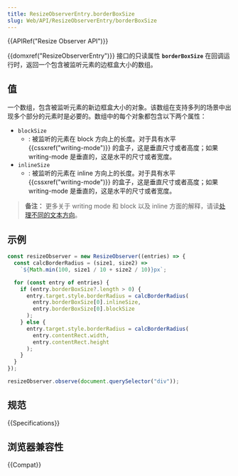 ```yaml
---
title: ResizeObserverEntry.borderBoxSize
slug: Web/API/ResizeObserverEntry/borderBoxSize
---
```


{{APIRef("Resize Observer API")}}

{{domxref("ResizeObserverEntry")}} 接口的只读属性 **`borderBoxSize`** 在回调运行时，返回一个包含被监听元素的边框盒大小的数组。

## 值

一个数组，包含被监听元素的新边框盒大小的对象。该数组在支持多列的场景中出现多个部分的元素时是必要的。数组中的每个对象都包含以下两个属性：

- `blockSize`
  - : 被监听的元素在 block 方向上的长度。对于具有水平 {{cssxref("writing-mode")}} 的盒子，这是垂直尺寸或者高度；如果 writing-mode 是垂直的，这是水平的尺寸或者宽度。
- `inlineSize`
  - : 被监听的元素在 inline 方向上的长度。对于具有水平 {{cssxref("writing-mode")}} 的盒子，这是垂直尺寸或者高度；如果 writing-mode 是垂直的，这是水平的尺寸或者宽度。

> **备注：** 更多关于 writing mode 和 block 以及 inline 方面的解释，请读[处理不同的文本方向](/zh-CN/docs/Learn/CSS/Building_blocks/Handling_different_text_directions)。

## 示例

```js
const resizeObserver = new ResizeObserver((entries) => {
  const calcBorderRadius = (size1, size2) =>
    `${Math.min(100, size1 / 10 + size2 / 10)}px`;

  for (const entry of entries) {
    if (entry.borderBoxSize?.length > 0) {
      entry.target.style.borderRadius = calcBorderRadius(
        entry.borderBoxSize[0].inlineSize,
        entry.borderBoxSize[0].blockSize
      );
    } else {
      entry.target.style.borderRadius = calcBorderRadius(
        entry.contentRect.width,
        entry.contentRect.height
      );
    }
  }
});

resizeObserver.observe(document.querySelector("div"));
```

## 规范

{{Specifications}}

## 浏览器兼容性

{{Compat}}
